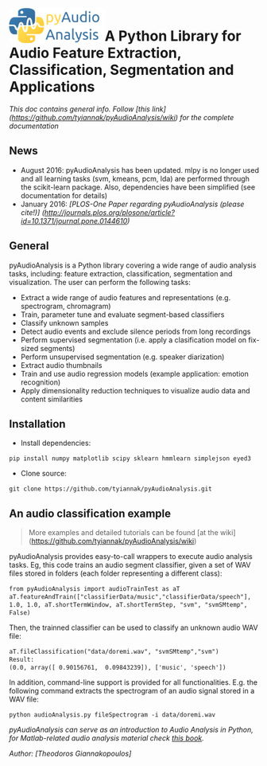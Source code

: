 <img src="icon.png" align="left" height="70"/> 

# A Python Library for Audio Feature Extraction, Classification, Segmentation and Applications 

*This doc contains general info. Follow [this link] (https://github.com/tyiannak/pyAudioAnalysis/wiki) for the complete documentation*

## News
 * August 2016: pyAudioAnalysis has been updated. mlpy is no longer used and all learning tasks (svm, kmeans, pcm, lda) are performed through the scikit-learn package. Also, dependencies have been simplified (see documentation for details)
 * January 2016: *[PLOS-One Paper regarding pyAudioAnalysis (please cite!)] (http://journals.plos.org/plosone/article?id=10.1371/journal.pone.0144610)*

## General
pyAudioAnalysis is a Python library covering a wide range of audio analysis tasks, including: feature extraction, classification, segmentation and visualization. 
 The user can perform the following tasks:
 * Extract a wide range of audio features and representations (e.g. spectrogram, chromagram)
 * Train, parameter tune and evaluate segment-based classifiers
 * Classify unknown samples
 * Detect audio events and exclude silence periods from long recordings
 * Perform supervised segmentation (i.e. apply a clasification model on fix-sized segments)
 * Perform unsupervised segmentation (e.g. speaker diarization)
 * Extract audio thumbnails
 * Train and use audio regression models (example application: emotion recognition)
 * Apply dimensionality reduction techniques to visualize audio data and content similarities


## Installation
 * Install dependencies:
 ```
pip install numpy matplotlib scipy sklearn hmmlearn simplejson eyed3
```
 * Clone source: 
 ```
git clone https://github.com/tyiannak/pyAudioAnalysis.git
```

## An audio classification example
> More examples and detailed tutorials can be found [at the wiki] (https://github.com/tyiannak/pyAudioAnalysis/wiki)

pyAudioAnalysis provides easy-to-call wrappers to execute audio analysis tasks. Eg, this code trains an audio segment classifier, given a set of WAV files stored in folders (each folder representing a different class):

```
from pyAudioAnalysis import audioTrainTest as aT
aT.featureAndTrain(["classifierData/music","classifierData/speech"], 1.0, 1.0, aT.shortTermWindow, aT.shortTermStep, "svm", "svmSMtemp", False)
```

Then, the trainned classifier can be used to classify an unknown audio WAV file:
```
aT.fileClassification("data/doremi.wav", "svmSMtemp","svm")
Result:
(0.0, array([ 0.90156761,  0.09843239]), ['music', 'speech'])
```

In addition, command-line support is provided for all functionalities. E.g. the following command extracts the spectrogram of an audio signal stored in a WAV file:
 ```
python audioAnalysis.py fileSpectrogram -i data/doremi.wav
```

*pyAudioAnalysis can serve as an introduction to Audio Analysis in Python, for Matlab-related audio analysis material check  [this book](http://www.amazon.com/Introduction-Audio-Analysis-MATLAB%C2%AE-Approach/dp/0080993885).*

*Author: [Theodoros Giannakopoulos]*


